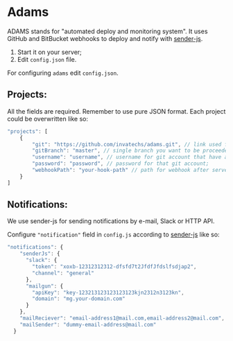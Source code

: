 # Adams
ADAMS stands for "automated deploy and monitoring system". 
It uses GitHub and BitBucket webhooks to deploy and notify with [sender-js](https://www.npmjs.com/package/sender-js).

1. Start it on your server;
2. Edit `config.json` file.


For configuring `adams` edit `config.json`.

## Projects:

All the fields are required. Remember to use pure JSON format. Each project could be overwritten like so:

```js
"projects": [
    {
        "git": "https://github.com/invatechs/adams.git", // link used for clone project;
        "gitBranch": "master", // single branch you want to be proceeded;
        "username": "username", // username for git account that have at least read rights for git repository;
        "password": "password", // password for that git account;
        "webhookPath": "your-hook-path" // path for webhook after server DNS address, for example: you have your server running on `http://ec2-11-22-333-444.us-west-1.compute.amazonaws.com`, so you can create webhook `http://ec2-11-22-333-444.us-west-1.compute.amazonaws.com/your-hook-path`;
    }
]
```

## Notifications:

We use sender-js for sending notifications by e-mail, Slack or HTTP API.

Configure `"notification"` field in `config.js` according to [sender-js](https://www.npmjs.com/package/sender-js) like so:

```js
"notifications": {
    "senderJs": {
      "slack": {
        "token": "xoxb-12312312312-dfsfd7t2JfdfJfdslfsdjap2",
        "channel": "general"
      },
      "mailgun": {
        "apiKey": "key-123213123123123123kjn2312n3123kn",
        "domain": "mg.your-domain.com"
      }
    },
    "mailReciever": "email-address1@mail.com,email-address2@mail.com",
    "mailSender": "dummy-email-address@mail.com"
  }
```
